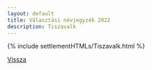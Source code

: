 ```yaml
---
layout: default
title: Választási névjegyzék 2022
description: Tiszavalk
---
```


{% include settlementHTMLs/Tiszavalk.html %}

[Vissza](../)